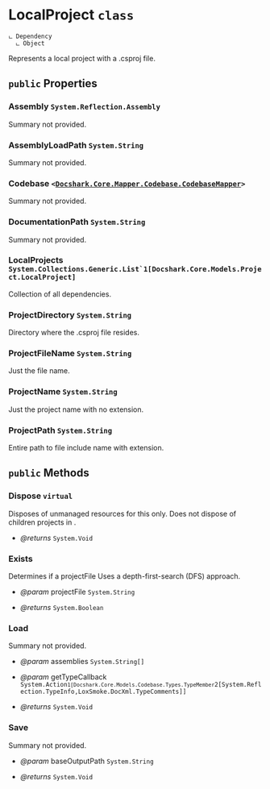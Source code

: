 # LocalProject `class`

```
ட Dependency
  ட Object
```

Represents a local project with a .csproj file.

## `public` Properties

### Assembly <code title="comments here">System.Reflection.Assembly</code>

Summary not provided.

### AssemblyLoadPath <code title="comments here">System.String</code>

Summary not provided.

### Codebase <code><<a href="./..\..\Mapper\Codebase\CodebaseMapper.md">Docshark.Core.Mapper.Codebase.CodebaseMapper</a>></code>

Summary not provided.

### DocumentationPath <code title="comments here">System.String</code>

Summary not provided.

### LocalProjects <code title="comments here">System.Collections.Generic.List`1[Docshark.Core.Models.Project.LocalProject]</code>

Collection of all <see cref="T:Docshark.Core.Models.Project.LocalProject" /> dependencies.

### ProjectDirectory <code title="comments here">System.String</code>

Directory where the .csproj file resides.

### ProjectFileName <code title="comments here">System.String</code>

Just the file name.

### ProjectName <code title="comments here">System.String</code>

Just the project name with no extension.

### ProjectPath <code title="comments here">System.String</code>

Entire path to file include name with extension.



## `public` Methods

### Dispose `virtual`

Disposes of unmanaged resources for this <see cref="T:Docshark.Core.Models.Project.LocalProject" /> only.
Does not dispose of children projects in <see cref="P:Docshark.Core.Models.Project.LocalProject.LocalProjects" />.

- *@returns* <code title="comments here">System.Void</code>

### Exists

Determines if a projectFile
Uses a depth-first-search (DFS) approach.

- *@param* projectFile <code title="comments here">System.String</code>

- *@returns* <code title="comments here">System.Boolean</code>

### Load

Summary not provided.

- *@param* assemblies <code title="comments here">System.String[]</code>
- *@param* getTypeCallback <code title="comments here">System.Action`1[Docshark.Core.Models.Codebase.Types.TypeMember`2[System.Reflection.TypeInfo,LoxSmoke.DocXml.TypeComments]]</code>

- *@returns* <code title="comments here">System.Void</code>

### Save

Summary not provided.

- *@param* baseOutputPath <code title="comments here">System.String</code>

- *@returns* <code title="comments here">System.Void</code>